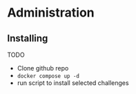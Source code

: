 # Administration

## Installing

TODO
- Clone github repo
- `docker compose up -d`
- run script to install selected challenges

